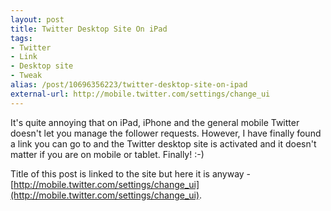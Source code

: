 ```yaml
---
layout: post
title: Twitter Desktop Site On iPad
tags:
- Twitter
- Link
- Desktop site
- Tweak
alias: /post/10696356223/twitter-desktop-site-on-ipad
external-url: http://mobile.twitter.com/settings/change_ui
---
```

It's quite annoying that on iPad, iPhone and the general mobile Twitter doesn't let you manage the follower requests. However, I have finally found a link you can go to and the Twitter desktop site is activated and it doesn't matter if you are on mobile or tablet. Finally! :-)

Title of this post is linked to the site but here it is anyway - [http://mobile.twitter.com/settings/change_ui](http://mobile.twitter.com/settings/change_ui).